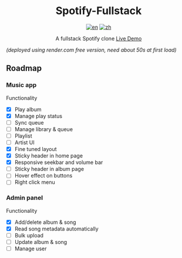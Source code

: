 <div align="center">

  # Spotify-Fullstack

  [![en](https://img.shields.io/badge/lang-English-blue.svg)](https://github.com/zhangwenchili/spotify-fullstack/blob/main/README-en.md) [![zh](https://img.shields.io/badge/lang-中文-red.svg)](https://github.com/zhangwenchili/spotify-fullstack/blob/main/README.md)

  A fullstack Spotify clone
  <a href='https://spotify-clone-ls8p.onrender.com' target='_blank'>Live Demo</a>
</div>

*(deployed using render.com free version, need about 50s at first load)*

## Roadmap
### Music app
Functionality
- [x] Play album
- [x] Manage play status
- [ ] Sync queue
- [ ] Manage library & queue
- [ ] Playlist
- [ ] Artist
UI
- [x] Fine tuned layout
- [x] Sticky header in home page
- [x] Responsive seekbar and volume bar
- [ ] Sticky header in album page
- [ ] Hover effect on buttons
- [ ] Right click menu
### Admin panel
Functionality
- [x] Add/delete album & song
- [x] Read song metadata automatically
- [ ] Bulk upload
- [ ] Update album & song
- [ ] Manage user